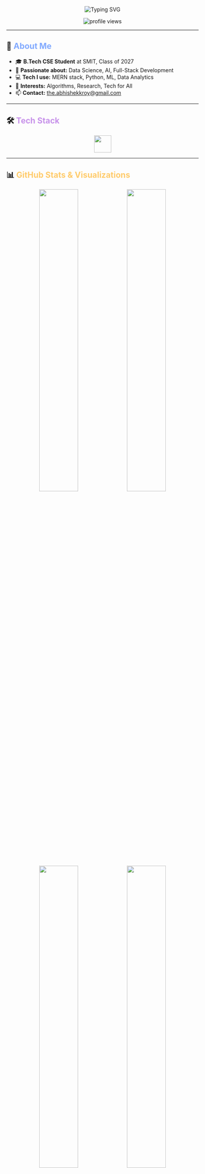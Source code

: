 <!-- Animated Typing SVG Header -->
<p align="center">
  <img src="https://readme-typing-svg.demolab.com?font=Fira+Code&duration=2500&pause=800&color=89DDFF&center=true&vCenter=true&width=600&lines=Hi+there%2C+I'm+Abhishek+Roy!;Full+Stack+%26+AI+Enthusiast;Welcome+to+my+GitHub+Profile+%F0%9F%9A%80" alt="Typing SVG" />
</p>

<p align="center">
  <img src="https://komarev.com/ghpvc/?username=the-abhishekroy&style=for-the-badge&color=89DDFF&label=Profile+Views" alt="profile views"/>
</p>

---

## 🌟 <span style="color:#82AAFF;">About Me</span>

- 🎓 <b>B.Tech CSE Student</b> at SMIT, Class of 2027  
- 🧠 <b>Passionate about:</b> Data Science, AI, Full-Stack Development  
- 💻 <b>Tech I use:</b> MERN stack, Python, ML, Data Analytics 
- 🧪 <b>Interests:</b> Algorithms, Research, Tech for All  
- 📫 <b>Contact:</b> <a href="mailto:the.abhishekkroy@gmail.com">the.abhishekkroy@gmail.com</a>

---

## 🛠️ <span style="color:#C792EA;">Tech Stack</span>
<div align="center">
  <img src="https://skillicons.dev/icons?i=cpp,python,js,dart,react,nodejs,express,mongodb,mysql,php,html,css,figma,linux" height="45" />
</div>

---

## 📊 <span style="color:#FFCB6B;">GitHub Stats & Visualizations</span>
<p align="center">
  <img src="https://github-readme-stats.vercel.app/api?username=the-abhishekroy&theme=tokyonight&hide_border=true&show_icons=true&count_private=true" width="45%" />
  <img src="https://streak-stats.demolab.com?user=the-abhishekroy&theme=tokyonight&hide_border=true" width="45%" />
</p>
<p align="center">
  <img src="https://github-readme-stats.vercel.app/api/top-langs/?username=the-abhishekroy&layout=compact&theme=tokyonight&hide_border=true" width="45%" />
  <img src="https://github-contributor-stats.vercel.app/api?username=the-abhishekroy&limit=5&theme=tokyonight&combine_all_yearly_contributions=true" width="45%" />
</p>

<p align="center">
  <img src="https://github-readme-activity-graph.vercel.app/graph?username=the-abhishekroy&theme=tokyo-night&area=true&hide_border=true" width="100%" />
</p>

---

## 🌐 <span style="color:#FF61A6;">Let's Connect</span>

<p align="center">
  <a href="mailto:the.abhishekkroy@gmail.com">
    <img src="https://img.shields.io/badge/Gmail-D14836?style=for-the-badge&logo=gmail&logoColor=white" />
  </a>
  <a href="https://www.linkedin.com/in/theabhishekroy" target="_blank">
    <img src="https://img.shields.io/badge/LinkedIn-0A66C2?style=for-the-badge&logo=linkedin&logoColor=white" />
  </a>
  <a href="mailto:the.abhishekroy@outlook.com">
    <img src="https://img.shields.io/badge/Outlook-0078D4?style=for-the-badge&logo=microsoft-outlook&logoColor=white" />
  </a>
  <a href="https://paypal.me/theabhishekroy" target="_blank">
    <img src="https://img.shields.io/badge/PayPal-00457C?style=for-the-badge&logo=paypal&logoColor=white" />
  </a>
</p>

